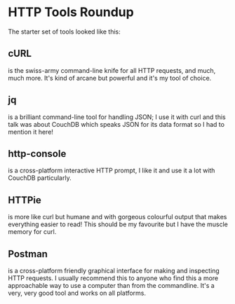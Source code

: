 HTTP Tools Roundup
===

The starter set of tools looked like this:

## cURL

is the swiss-army command-line knife for all HTTP requests, and much, much more. It's kind of arcane but powerful and it's my tool of choice.

## jq

is a brilliant command-line tool for handling JSON; I use it with curl and this talk was about CouchDB which speaks JSON for its data format so I had to mention it here!

## http-console

is a cross-platform interactive HTTP prompt, I like it and use it a lot with CouchDB particularly.

## HTTPie

is more like curl but humane and with gorgeous colourful output that makes everything easier to read! This should be my favourite but I have the muscle memory for curl.

## Postman

is a cross-platform friendly graphical interface for making and inspecting HTTP requests. I usually recommend this to anyone who find this a more approachable way to use a computer than from the commandline. It's a very, very good tool and works on all platforms.